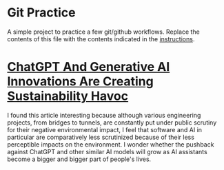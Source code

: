 # Git Practice
A simple project to practice a few git/github workflows.  Replace the contents of this file with the contents indicated in the [instructions](./instructions.md).

# [ChatGPT And Generative AI Innovations Are Creating Sustainability Havoc](https://www.forbes.com/sites/cindygordon/2024/03/12/chatgpt-and-generative-ai-innovations-are-creating-sustainability-havoc/)

I found this article interesting because although various engineering projects, from bridges to tunnels, are constantly put under public scrutiny for their negative environmental impact, I feel that software and AI in particular are comparatively less scrutinized because of their less perceptible impacts on the environment. I wonder whether the pushback against ChatGPT and other similar AI models will grow as AI assistants become a bigger and bigger part of people's lives.